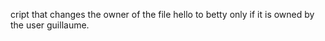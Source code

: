  cript that changes the owner of the file hello to betty only if it is owned by the user guillaume.
